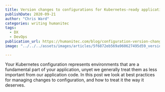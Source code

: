 ```yaml
---
title: Version changes to configurations for Kubernetes-ready applications
publishDate: 2020-09-21
author: "Chris Ward"
categories: writing humanitec
tags: 
  - DX
  - DevOps
publication_url: https://humanitec.com/blog/configuration-version-changes-kubernetes-apps
image: "../../../assets/images/articles/5f6872eb569a960627495d59_version-changes-configs-kubernetes-apps.png"

---
```

Your Kubernetes configuration represents environments that are a fundamental part of your application, unyet we generally treat them as less important from our application code. In this post we look at best practices for managing changes to configuration, and how to treat it the way it deserves.